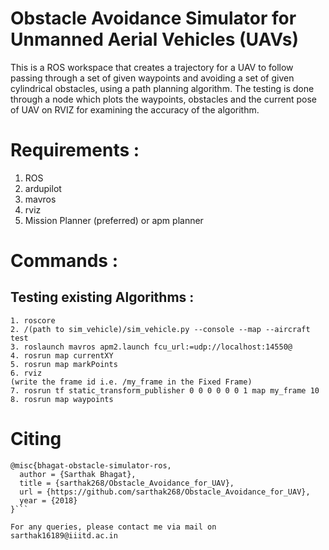 # Obstacle Avoidance Simulator for Unmanned Aerial Vehicles (UAVs)
This is a ROS workspace that creates a trajectory for a UAV to follow passing through a set of given waypoints and avoiding a set of given cylindrical obstacles, using a path planning algorithm. The testing is done through a node which plots the waypoints, obstacles and the current pose of UAV on RVIZ for examining the accuracy of the algorithm. 

# Requirements :
1. ROS 
2. ardupilot
3. mavros
4. rviz
5. Mission Planner (preferred) or apm planner

# Commands : 

## Testing existing Algorithms :
```
1. roscore
2. /(path to sim_vehicle)/sim_vehicle.py --console --map --aircraft test
3. roslaunch mavros apm2.launch fcu_url:=udp://localhost:14550@ 
4. rosrun map currentXY  
5. rosrun map markPoints
6. rviz 
(write the frame id i.e. /my_frame in the Fixed Frame)
7. rosrun tf static_transform_publisher 0 0 0 0 0 0 1 map my_frame 10
8. rosrun map waypoints
```

# Citing

```
@misc{bhagat-obstacle-simulator-ros,
  author = {Sarthak Bhagat},
  title = {sarthak268/Obstacle_Avoidance_for_UAV},
  url = {https://github.com/sarthak268/Obstacle_Avoidance_for_UAV},
  year = {2018}
}```

For any queries, please contact me via mail on sarthak16189@iiitd.ac.in


